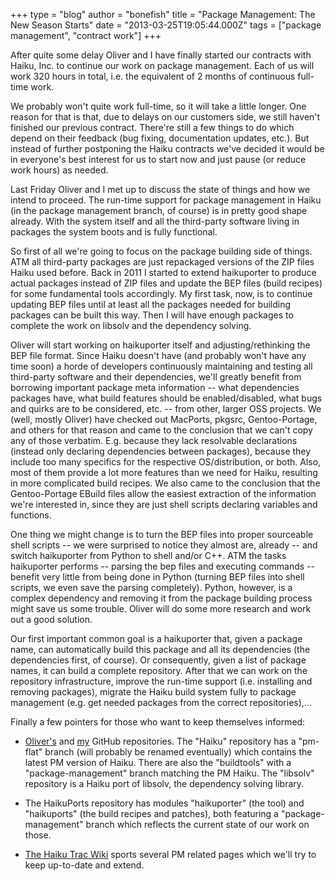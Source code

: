 +++
type = "blog"
author = "bonefish"
title = "Package Management: The New Season Starts"
date = "2013-03-25T19:05:44.000Z"
tags = ["package management", "contract work"]
+++

<p>After quite some delay Oliver and I have finally started our contracts with Haiku, Inc. to continue our work on package management. Each of us will work 320 hours in total, i.e. the equivalent of 2 months of continuous full-time work.</p>

<!--more-->

<p>We probably won't quite work full-time, so it will take a little longer. One reason for that is that, due to delays on our customers side, we still haven't finished our previous contract. There're still a few things to do which depend on their feedback (bug fixing, documentation updates, etc.). But instead of further postponing the Haiku contracts we've decided it would be in everyone's best interest for us to start now and just pause (or reduce work hours) as needed.</p>

<p>Last Friday Oliver and I met up to discuss the state of things and how we intend to proceed. The run-time support for package management in Haiku (in the package management branch, of course) is in pretty good shape already. With the system itself and all the third-party software living in packages the system boots and is fully functional.</p>

<p>So first of all we're going to focus on the package building side of things. ATM all third-party packages are just repackaged versions of the ZIP files Haiku used before. Back in 2011 I started to extend haikuporter to produce actual packages instead of ZIP files and update the BEP files (build recipes) for some fundamental tools accordingly. My first task, now, is to continue updating BEP files until at least all the packages needed for building packages can be built this way. Then I will have enough packages to complete the work on libsolv and the dependency solving.</p>

<p>Oliver will start working on haikuporter itself and adjusting/rethinking the BEP file format. Since Haiku doesn't have (and probably won't have any time soon) a horde of developers continuously maintaining and testing all third-party software and their dependencies, we'll greatly benefit from borrowing important package meta information -- what dependencies packages have, what build features should be enabled/disabled, what bugs and quirks are to be considered, etc. -- from other, larger OSS projects. We (well, mostly Oliver) have checked out MacPorts, pkgsrc, Gentoo-Portage, and others for that reason and came to the conclusion that we can't copy any of those verbatim. E.g. because they lack resolvable declarations (instead only declaring dependencies between packages), because they include too many specifics for the respective OS/distribution, or both. Also, most of them provide a lot more features than we need for Haiku, resulting in more complicated build recipes. We also came to the conclusion that the Gentoo-Portage EBuild files allow the easiest extraction of the information we're interested in, since they are just shell scripts declaring variables and functions.</p>

<p>One thing we might change is to turn the BEP files into proper sourceable shell scripts -- we were surprised to notice they almost are, already -- and switch haikuporter from Python to shell and/or C++. ATM the tasks haikuporter performs -- parsing the bep files and executing commands -- benefit very little from being done in Python (turning BEP files into shell scripts, we even save the parsing completely). Python, however, is a complex dependency and removing it from the package building process might save us some trouble. Oliver will do some more research and work out a good solution.</p>

<p>Our first important common goal is a haikuporter that, given a package name, can automatically build this package and all its dependencies (the dependencies first, of course). Or consequently, given a list of package names, it can build a complete repository. After that we can work on the repository infrastructure, improve the run-time support (i.e. installing and removing packages), migrate the Haiku build system fully to package management (e.g. get needed packages from the correct repositories),...</p>

<p>Finally a few pointers for those who want to keep themselves informed:</p>
<ul>

<li><p><a href="http://github.com/olta/">Oliver's</a> and <a href="http://github.com/weinhold">my</a> GitHub repositories. The "Haiku" repository has a "pm-flat" branch (will probably be renamed eventually) which contains the latest PM version of Haiku. There are also the "buildtools" with a "package-management" branch matching the PM Haiku. The "libsolv" repository is a Haiku port of libsolv, the dependency solving library.</p></li>
<li><p>The HaikuPorts repository has modules "haikuporter" (the tool) and "haikuports" (the build recipes and patches), both featuring a "package-management" branch which reflects the current state of our work on those.</p></li>
<li><p><a href="https://dev.haiku-os.org/wiki/PackageManagement">The Haiku Trac Wiki</a> sports several PM related pages which we'll try to keep up-to-date and extend.</p></li>
</ul>

